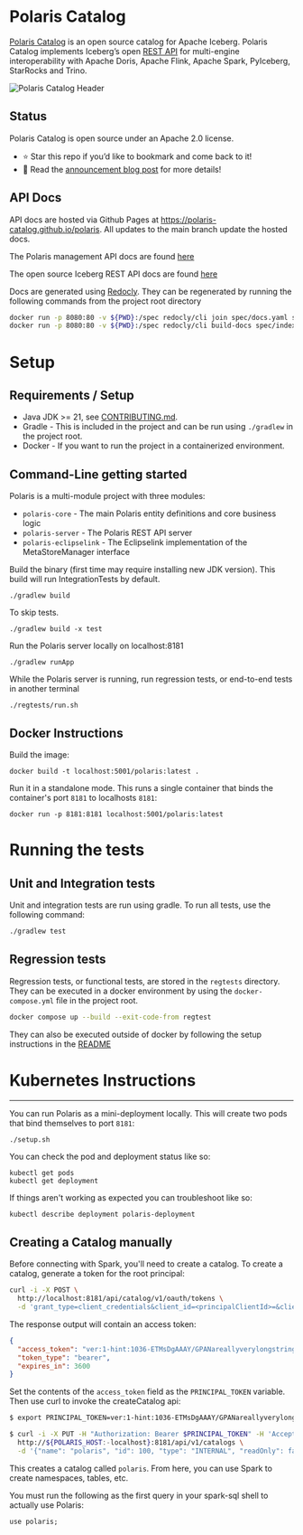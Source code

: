 <!--

 Copyright (c) 2024 Snowflake Computing Inc.
 
 Licensed under the Apache License, Version 2.0 (the "License");
 you may not use this file except in compliance with the License.
 You may obtain a copy of the License at
 
      http://www.apache.org/licenses/LICENSE-2.0
 
 Unless required by applicable law or agreed to in writing, software
 distributed under the License is distributed on an "AS IS" BASIS,
 WITHOUT WARRANTIES OR CONDITIONS OF ANY KIND, either express or implied.
 See the License for the specific language governing permissions and
 limitations under the License.

-->

# Polaris Catalog

<a href="https://www.snowflake.com/blog/polaris-catalog-open-source/" target="_blank">Polaris Catalog</a> is an open source catalog for Apache Iceberg. Polaris Catalog implements Iceberg’s open <a href="https://github.com/apache/iceberg/blob/main/open-api/rest-catalog-open-api.yaml" target="_blank">REST API</a> for multi-engine interoperability with Apache Doris, Apache Flink, Apache Spark, PyIceberg, StarRocks and Trino. 

![Polaris Catalog Header](docs/img/logos/Polaris-Catalog-BLOG-symmetrical-subhead.png)

## Status

Polaris Catalog is open source under an Apache 2.0 license.

- ⭐ Star this repo if you’d like to bookmark and come back to it! 
- 📖 Read the <a href="https://www.snowflake.com/blog/polaris-catalog-open-source/" target="_blank">announcement blog post<a/> for more details!

## API Docs

API docs are hosted via Github Pages at https://polaris-catalog.github.io/polaris. All updates to the main branch
update the hosted docs.

The Polaris management API docs are found [here](https://polaris-catalog.github.io/polaris/index.html#tag/polaris-management-service_other)

The open source Iceberg REST API docs are found [here](https://polaris-catalog.github.io/polaris/index.html#tag/Configuration-API)

Docs are generated using [Redocly](https://redocly.com/docs/cli/installation). They can be regenerated by running the following commands
from the project root directory

```bash
docker run -p 8080:80 -v ${PWD}:/spec redocly/cli join spec/docs.yaml spec/polaris-management-service.yml spec/rest-catalog-open-api.yaml -o spec/index.yaml --prefix-components-with-info-prop title
docker run -p 8080:80 -v ${PWD}:/spec redocly/cli build-docs spec/index.yaml --output=docs/index.html --config=spec/redocly.yaml
```

# Setup

## Requirements / Setup

- Java JDK >= 21, see [CONTRIBUTING.md](./CONTRIBUTING.md#java-version-requirements). 
- Gradle - This is included in the project and can be run using `./gradlew` in the project root.
- Docker - If you want to run the project in a containerized environment.

Command-Line getting started
-------------------
Polaris is a multi-module project with three modules:

- `polaris-core` - The main Polaris entity definitions and core business logic
- `polaris-server` - The Polaris REST API server
- `polaris-eclipselink` - The Eclipselink implementation of the MetaStoreManager interface

Build the binary (first time may require installing new JDK version). This build will run IntegrationTests by default.

```
./gradlew build
```

To skip tests.

```
./gradlew build -x test
```

Run the Polaris server locally on localhost:8181

```
./gradlew runApp
```

While the Polaris server is running, run regression tests, or end-to-end tests in another terminal

```
./regtests/run.sh
```

Docker Instructions
-------------------

Build the image:

```
docker build -t localhost:5001/polaris:latest .
```

Run it in a standalone mode. This runs a single container that binds the container's port `8181` to localhosts `8181`:

```
docker run -p 8181:8181 localhost:5001/polaris:latest
```

# Running the tests

## Unit and Integration tests

Unit and integration tests are run using gradle. To run all tests, use the following command:

```bash
./gradlew test
```

## Regression tests

Regression tests, or functional tests, are stored in the `regtests` directory. They can be executed in a docker
environment by using the `docker-compose.yml` file in the project root.

```bash
docker compose up --build --exit-code-from regtest
```

They can also be executed outside of docker by following the setup instructions in
the [README](regtests/README.md)

# Kubernetes Instructions
-----------------------

You can run Polaris as a mini-deployment locally. This will create two pods that bind themselves to port `8181`:

```
./setup.sh
```

You can check the pod and deployment status like so:

```
kubectl get pods
kubectl get deployment
```

If things aren't working as expected you can troubleshoot like so:

```
kubectl describe deployment polaris-deployment
```

## Creating a Catalog manually

Before connecting with Spark, you'll need to create a catalog. To create a catalog, generate a token for the root
principal:

```bash
curl -i -X POST \
  http://localhost:8181/api/catalog/v1/oauth/tokens \
  -d 'grant_type=client_credentials&client_id=<principalClientId>=&client_secret=<mainSecret>=&scope=PRINCIPAL_ROLE:ALL'
```

The response output will contain an access token:

```json
{
  "access_token": "ver:1-hint:1036-ETMsDgAAAY/GPANareallyverylongstringthatissecret",
  "token_type": "bearer",
  "expires_in": 3600
}
```

Set the contents of the `access_token` field as the `PRINCIPAL_TOKEN` variable. Then use curl to invoke the
createCatalog
api:

```bash
$ export PRINCIPAL_TOKEN=ver:1-hint:1036-ETMsDgAAAY/GPANareallyverylongstringthatissecret

$ curl -i -X PUT -H "Authorization: Bearer $PRINCIPAL_TOKEN" -H 'Accept: application/json' -H 'Content-Type: application/json' \
  http://${POLARIS_HOST:-localhost}:8181/api/v1/catalogs \
  -d '{"name": "polaris", "id": 100, "type": "INTERNAL", "readOnly": false}'
```

This creates a catalog called `polaris`. From here, you can use Spark to create namespaces, tables, etc.

You must run the following as the first query in your spark-sql shell to actually use Polaris:

```
use polaris;
```

